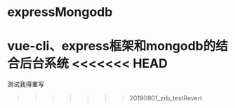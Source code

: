 # expressMongodb
vue-cli、express框架和mongodb的结合后台系统
<<<<<<< HEAD
=======
测试我得重写
>>>>>>> 20190801_zrb_testRevert
